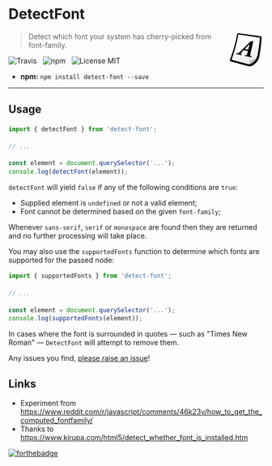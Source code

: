 # DetectFont

<img src="media/font.png" align="right" width="70" />

> Detect which font your system has cherry-picked from font-family.

![Travis](http://img.shields.io/travis/Wildhoney/DetectFont.svg?style=flat-square)
&nbsp;
![npm](http://img.shields.io/npm/v/detect-font.svg?style=flat-square)
&nbsp;
![License MIT](http://img.shields.io/badge/License-MIT-lightgrey.svg?style=flat-square)

* **npm:** `npm install detect-font --save`

---

## Usage

```javascript
import { detectFont } from 'detect-font';

// ...

const element = document.querySelector('...');
console.log(detectFont(element));
```

`detectFont` will yield `false` if any of the following conditions are `true`:

* Supplied element is `undefined` or not a valid element;
* Font cannot be determined based on the given `font-family`;

Whenever `sans-serif`, `serif` or `monospace` are found then they are returned and no further processing will take place.

You may also use the `supportedFonts` function to determine which fonts are supported for the passed node:

```javascript
import { supportedFonts } from 'detect-font';

// ...

const element = document.querySelector('...');
console.log(supportedFonts(element));
```

In cases where the font is surrounded in quotes &mdash; such as "Times New Roman" &mdash; `DetectFont` will attempt to remove them.

Any issues you find, [please raise an issue](https://github.com/Wildhoney/DetectFont/issues/new)!

## Links

* Experiment from https://www.reddit.com/r/javascript/comments/46k23v/how_to_get_the_computed_fontfamily/
* Thanks to https://www.kirupa.com/html5/detect_whether_font_is_installed.htm

[![forthebadge](http://forthebadge.com/images/badges/built-with-love.svg)](http://forthebadge.com)
